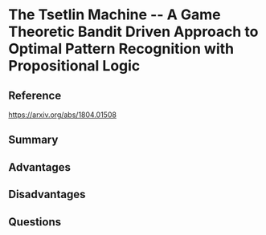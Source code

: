 # The Tsetlin Machine -- A Game Theoretic Bandit Driven Approach to Optimal Pattern Recognition with Propositional Logic
## Reference

https://arxiv.org/abs/1804.01508

## Summary

## Advantages

## Disadvantages

## Questions
